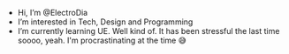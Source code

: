 - Hi, I’m @ElectroDia
- I’m interested in Tech, Design and Programming
- I’m currently learning UE. Well kind of. It has been stressful the last time soooo, yeah. I'm procrastinating at the time 😅
